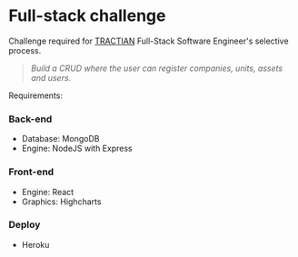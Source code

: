 # Full-stack challenge

Challenge required for [TRACTIAN](https://tractian.com/en) Full-Stack Software Engineer's selective process.

> _Build a CRUD where the user can register companies, units, assets and users._

Requirements:

### Back-end

-   Database: MongoDB
-   Engine: NodeJS with Express

### Front-end

-   Engine: React
-   Graphics: Highcharts

### Deploy

-   Heroku
